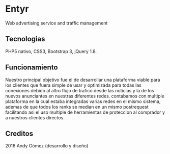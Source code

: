# Entyr
Web advertising service and traffic management

## Tecnologias
PHP5 nativo, CSS3, Bootstrap 3, jQuery 1.8.

## Funcionamiento
Nuestro principal objetivo fue el de desarrollar una plataforma viable para los clientes que fuera simple de usar y optimizada para todas las conexiones debido al altro flujo de trafico desde las noticias y la de los nuevos anunciantes en nuestras diferentes redes.
contabamos con multiple plataforma en la cual estaba integradas varias redes en el mismo sistema, ademas de que todos los ranks se median en un mismo postrequest facilitando asi el uso multiple de herramientas de proteccion al comprador y a nuestros clientes directos.

## Creditos
2016 Andy Gómez (desarrollo y diseño)
